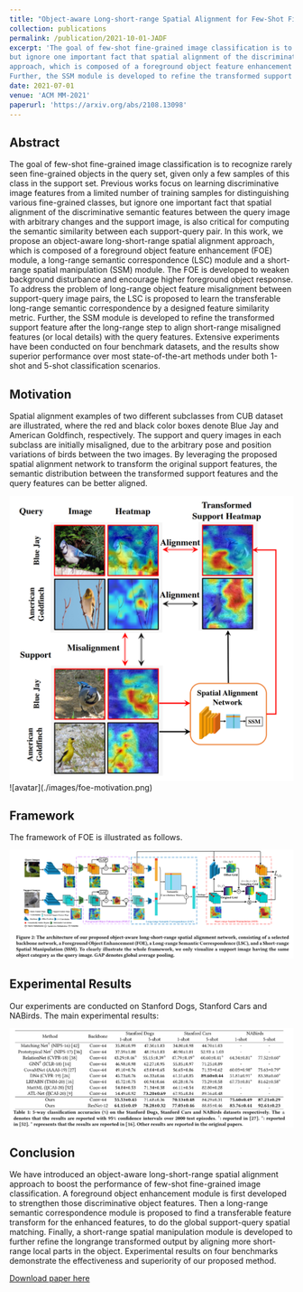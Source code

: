```yaml
---
title: "Object-aware Long-short-range Spatial Alignment for Few-Shot Fine-Grained Image Classification"
collection: publications
permalink: /publication/2021-10-01-JADF
excerpt: 'The goal of few-shot fine-grained image classification is to recognize rarely seen fine-grained objects in the query set, given only a few samples of this class in the support set. Previous works focus on learning discriminative image features from a limited number of training samples for distinguishing various fine-grained classes,
but ignore one important fact that spatial alignment of the discriminative semantic features between the query image with arbitrary changes and the support image, is also critical for computing the semantic similarity between each support-query pair. In this work, we propose an object-aware long-short-range spatial alignment
approach, which is composed of a foreground object feature enhancement (FOE) module, a long-range semantic correspondence (LSC) module and a short-range spatial manipulation (SSM) module. The FOE is developed to weaken background disturbance and encourage higher foreground object response. To address the problem of long-range object feature misalignment between support-query image pairs, the LSC is proposed to learn the transferable long-range semantic correspondence by a designed feature similarity metric.
Further, the SSM module is developed to refine the transformed support feature after the long-range step to align short-range misaligned features (or local details) with the query features. Extensive experiments have been conducted on four benchmark datasets, and the results show superior performance over most state-of-the-art methods under both 1-shot and 5-shot classification scenarios.'
date: 2021-07-01
venue: 'ACM MM-2021'
paperurl: 'https://arxiv.org/abs/2108.13098'
---
```


## Abstract
The goal of few-shot fine-grained image classification is to recognize rarely seen fine-grained objects in the query set, given only a few samples of this class in the support set. Previous works focus on learning discriminative image features from a limited number of training samples for distinguishing various fine-grained classes,
but ignore one important fact that spatial alignment of the discriminative semantic features between the query image with arbitrary changes and the support image, is also critical for computing the semantic similarity between each support-query pair. In this work, we propose an object-aware long-short-range spatial alignment
approach, which is composed of a foreground object feature enhancement (FOE) module, a long-range semantic correspondence (LSC) module and a short-range spatial manipulation (SSM) module. The FOE is developed to weaken background disturbance and encourage higher foreground object response. To address the problem of long-range object feature misalignment between support-query image pairs, the LSC is proposed to learn the transferable long-range semantic correspondence by a designed feature similarity metric.
Further, the SSM module is developed to refine the transformed support feature after the long-range step to align short-range misaligned features (or local details) with the query features. Extensive experiments have been conducted on four benchmark datasets, and the results show superior performance over most state-of-the-art methods under both 1-shot and 5-shot classification scenarios.

## Motivation
Spatial alignment examples of two different subclasses from CUB dataset are illustrated, where the red and black color boxes denote Blue Jay and American Goldfinch, respectively. The support and query images in each subclass are initially misaligned, due to the arbitrary pose and position variations of birds between the two images. By leveraging the proposed spatial alignment network to transform the original support features, the semantic distribution between the transformed support features and the query features can be better aligned.

<img src='./images/foe-motivation.png'>
![avatar](./images/foe-motivation.png)

## Framework
The framework of FOE is illustrated as follows.

<img src='/images/foe-framework.png'>

## Experimental Results
Our experiments are conducted on Stanford Dogs, Stanford Cars and NABirds. The main experimental results:

<img src='/images/foe-exp.png'>

## Conclusion
We have introduced an object-aware long-short-range spatial alignment approach to boost the performance of few-shot fine-grained image classification. A foreground object enhancement module is first developed to strengthen those discriminative object features. Then a long-range semantic correspondence module is proposed to find a transferable feature transform for the enhanced features, to do the global support-query spatial matching. Finally, a short-range spatial manipulation module is developed to further refine the longrange transformed output by aligning more short-range local parts in the object. Experimental results on four benchmarks demonstrate the effectiveness and superiority of our proposed method.


[Download paper here](https://arxiv.org/abs/2108.13098)